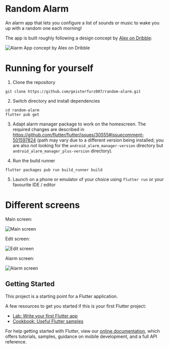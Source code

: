 # Random Alarm

An alarm app that lets you configure a list of sounds or music to wake you up with a random one each morning!

The app is built roughly following a design concept by [Alex on Dribble](https://dribbble.com/shots/5068840-Alarm-App):

![Alarm App concept by Alex on Dribble](https://cdn.dribbble.com/users/1269204/screenshots/5068840/alarm_app_4x.png)

# Running for yourself

1. Clone the repository
```
git clone https://github.com/geisterfurz007/random-alarm.git
```

2. Switch directory and install dependencies
```
cd random-alarm
flutter pub get
```

3. Adapt alarm manager package to work on the homescreen. The required changes are described in https://github.com/flutter/flutter/issues/30555#issuecomment-501597824 (path may vary due to a different version being installed; you are also not looking for the `android_alarm_manager-version` directory but `android_alarm_manager_plus-version` directory).

4. Run the build runner
```
flutter packages pub run build_runner build
```

5. Launch on a phone or emulator of your choice using `flutter run` or your favourite IDE / editor


# Different screens

Main screen:

![Main screen](https://user-images.githubusercontent.com/26303198/78984346-48e28580-7b26-11ea-932f-23d8f3f18ce8.png)

Edit screen:

![Edit screen](https://user-images.githubusercontent.com/26303198/78984373-5c8dec00-7b26-11ea-8120-d07890608036.png)

Alarm screen:

![Alarm screen](https://user-images.githubusercontent.com/26303198/78984586-ea69d700-7b26-11ea-8e27-6edb27bc971f.png)


## Getting Started

This project is a starting point for a Flutter application.

A few resources to get you started if this is your first Flutter project:

- [Lab: Write your first Flutter app](https://flutter.dev/docs/get-started/codelab)
- [Cookbook: Useful Flutter samples](https://flutter.dev/docs/cookbook)

For help getting started with Flutter, view our
[online documentation](https://flutter.dev/docs), which offers tutorials,
samples, guidance on mobile development, and a full API reference.
